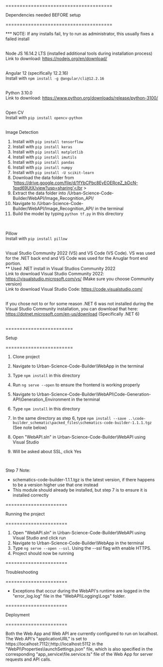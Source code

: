 ======================================

Dependencies needed BEFORE setup

======================================

*** NOTE: If any installs fail, try to run as administrator, this usually fixes a failed install
</br > </br > 

Node JS 16.14.2 LTS (installed additional tools during installation process) </br > 
Link to download: https://nodejs.org/en/download/
</br > </br > 

Angular 12 (specifically 12.2.16) </br > 
Install with `npm install -g @angular/cli@12.2.16`
</br > </br >

Python 3.10.0 </br > 
Link to download: https://www.python.org/downloads/release/python-3100/
</br > </br >

Open CV </br > 
Install with `pip install opencv-python`
</br > </br >

Image Detection </br > 
1) Install with `pip install tensorflow`</br > 
2) Install with `pip install keras`</br > 
3) Install with `pip install matplotlib`</br > 
4) Install with `pip install imutils`</br > 
5) Install with `pip install pandas`</br > 
6) Install with `pip install numpy`</br > 
7) Install with `pip install -U scikit-learn` </br>
8) Download the data folder from 'https://drive.google.com/file/d/1fYbCPbc8EyEOERceZ_bDcN-1pxd69UtX/view?usp=sharing'</br > 
9) Extract the data folder into /Urban-Science-Code-Builder/WebAPI/Image_Recognition_API/</br > 
10) Navigate to /Urban-Science-Code-Builder/WebAPI/Image_Recognition_API/ in the terminal</br > 
11) Build the model by typing `python tf.py` in this directory</br > 
</br > </br >

Pillow </br > 
Install with `pip install pillow`
</br > </br >

Visual Studio Community 2022 (VS) and VS Code (VS Code). VS was used for the .NET back end and VS Code was used for the Anuglar front end portion.</br > 
** Used .NET install in Visual Studios Community 2022</br > 
Link to download Visual Studio Community 2022: https://visualstudio.microsoft.com/vs/ (Make sure you choose Community version)</br > 
Link to download Visual Studio Code: https://code.visualstudio.com/
</br > </br >

If you chose not to or for some reason .NET 6 was not installed during the Visual Studio Community installation, you can download that here: </br > 
https://dotnet.microsoft.com/en-us/download (Specifically .NET 6)
</br > </br >

========================

Setup

========================


1) Clone project

2) Navigate to Urban-Science-Code-Builder\WebApp in the terminal
3) Type `npm install` in this directory
4) Run `ng serve --open` to ensure the frontend is working properly

5) Navigate to Urban-Science-Code-Builder\WebAPI\Code-Generation-API\Generation_Environment in the terminal
6) Type `npm install` in this directory
7) In the same directory as step 6, type `npm install --save ..\code-builder_schematic\packed_files\schematics-code-builder-1.1.1.tgz` (See note below)

8) Open "WebAPI.sln" in Urban-Science-Code-Builder\WebAPI using Visual Studio
9) Will be asked about SSL, click Yes

</br >

Step 7 Note: 
  * schematics-code-builder-1.1.1.tgz is the latest version, if there happens to be a version higher use that one instead
  * This module should already be installed, but step 7 is to ensure it is installed correctly

======================

Running the project

======================

1) Open "WebAPI.sln" in Urban-Science-Code-Builder\WebAPI using Visual Studio and click run
2) Navigate to Urban-Science-Code-Builder\WebApp in the terminal
3) Type `ng serve --open --ssl`. Using the --ssl flag with enable HTTPS.
4) Project should now be running

======================

Troubleshooting

======================

* Exceptions that occur during the WebAPI's runtime are logged in the "error_log.log" file in the "WebAPI\Logging\Logs" folder.

======================

Deployment

======================

Both the Web App and Web API are currently configured to run on localhost. The Web API's "applicationURL" is set to https://localhost:7112/;http://localhost:5112 in the "WebPI\Properties\launchSettings.json" file, which is also specified in the corresponding "app\_service\file.service.ts" file of the Web App for server requests and API calls.
